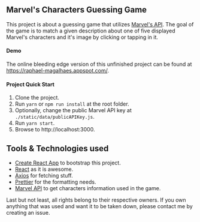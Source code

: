 ## Marvel's Characters Guessing Game

This project is about a guessing game that utilizes [Marvel's API](https://developer.marvel.com/). The goal of the game is to match a given description about one of five displayed Marvel's characters and it's image by clicking or tapping in it.

#### Demo

The online bleeding edge version of this unfinished project can be found at https://raphael-magalhaes.appspot.com/.

#### Project Quick Start

1. Clone the project.
2. Run `yarn` or `npm run install` at the root folder.
3. Optionally, change the public Marvel API key at `./static/data/publicAPIKey.js`.
4. Run `yarn start`.
5. Browse to http://localhost:3000.

## Tools & Technologies used

- [Create React App](https://github.com/facebook/create-react-app) to bootstrap this project.
- [React](https://reactjs.org/) as it is awesome.
- [Axios](https://github.com/axios/axios) for fetching stuff.
- [Prettier](https://prettier.io/) for the formatting needs.
- [Marvel API](https://developer.marvel.com/) to get characters information used in the game.

Last but not least, all rights belong to their respective owners. If you own anything that was used and want it to be taken down, please contact me by creating an issue.
